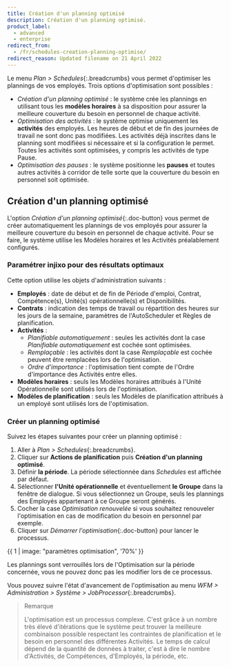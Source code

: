 ```yaml
---
title: Création d'un planning optimisé
description: Création d'un planning optimisé.
product_label:
  - advanced
  - enterprise
redirect_from:
  - /fr/schedules-creation-planning-optimise/
redirect_reason: Updated filename on 21 April 2022
---
```


Le menu *Plan > Schedules*{:.breadcrumbs} vous permet d'optimiser les plannings de vos employés. Trois options d'optimisation sont possibles :

- *Création d'un planning optimisé* : le système crée les plannings en utilisant tous les **modèles horaires** à sa disposition pour assurer la meilleure couverture du besoin en personnel de chaque activité.
- *Optimisation des activités* : le système optimise uniquement les **activités** des employés. Les heures de début et de fin des journées de travail ne sont donc pas modifiées. Les activités déjà inscrites dans le planning sont modifiées si nécessaire et si la configuration le permet. Toutes les activités sont optimisées, y compris les activités de type Pause.
- *Optimisation des pauses* : le système positionne les **pauses** et toutes autres activités à corridor de telle sorte que la couverture du besoin en personnel soit optimisée.

## Création d'un planning optimisé

L'option *Création d'un planning optimisé*{:.doc-button} vous permet de créer automatiquement les plannings de vos employés pour assurer la meilleure couverture du besoin en personnel de chaque activité. Pour se faire, le système utilise les Modèles horaires et les Activités préalablement configurés.

### Paramétrer injixo pour des résultats optimaux

Cette option utilise les objets d'administration suivants :

- **Employés** : date de début et de fin de Période d'emploi, Contrat, Compétence(s), Unité(s) opérationnelle(s) et Disponibilités.
- **Contrats** : indication des temps de travail ou répartition des heures sur les jours de la semaine, paramètres de l'AutoScheduler et Règles de planification.
- **Activités** :
    - *Planifiable automatiquement* : seules les activités dont la case *Planifiable automatiquement* est cochée sont optimisées.
    - *Remplaçable* : les activités dont la case *Remplaçable* est cochée peuvent être remplacées lors de l'optimisation.
    - *Ordre d'importance* : l'optimisation tient compte de l'Ordre d'importance des Activités entre elles.
- **Modèles horaires** : seuls les Modèles horaires attribués à l'Unité Opérationnelle sont utilisés lors de l'optimisation.
- **Modèles de planification** : seuls les Modèles de planification attribués à un employé sont utilisés lors de l'optimisation.

### Créer un planning optimisé

Suivez les étapes suivantes pour créer un planning optimisé :

1. Aller à *Plan > Schedules*{:.breadcrumbs}.
2. Cliquer sur **Actions de planification** puis **Création d'un planning optimisé**.
3. Définir **la période**. La période sélectionnée dans *Schedules* est affichée par défaut.
4. Sélectionner **l'Unité opérationnelle** et éventuellement **le Groupe** dans la fenêtre de dialogue. Si vous sélectionnez un Groupe, seuls les plannings des Employés appartenant à ce Groupe seront générés.
5. Cocher la case *Optimisation renouvelée* si vous souhaitez renouveler l'optimisation en cas de modification du besoin en personnel par exemple.
6. Cliquer sur *Démarrer l'optimisation*{:.doc-button} pour lancer le processus.

{{ 1 | image: "paramètres optimisation", '70%' }}

Les plannings sont verrouillés lors de l'Optimisation sur la période concernée, vous ne pouvez donc pas les modifier lors de ce processus.

Vous pouvez suivre l'état d'avancement de l'optimisation au menu *WFM > Administration > Système > JobProcessor*{:.breadcrumbs}.

> Remarque
>
> L'optimisation est un processus complexe. C'est grâce à un nombre très élevé d'itérations que le système peut trouver la meilleure combinaison possible respectant les contraintes de planification et le besoin en personnel des différentes Activités. Le temps de calcul dépend de la quantité de données à traiter, c'est à dire le nombre d'Activités, de Compétences, d'Employés, la période, etc.
